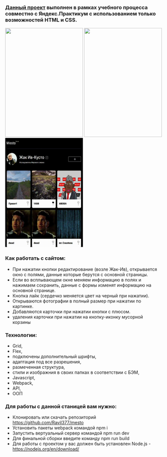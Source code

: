 ### [Данный проект](https://ravil377.github.io/mesto/) выполнен в рамках учебного процесса совместно с Яндекс.Практикум с использованием только возможностей HTML и CSS.

<img src="https://github.com/Ravil377/mesto/blob/main/assets/3.gif" width="250" height="350">
<img src="https://github.com/Ravil377/mesto/blob/main/assets/4.gif" width="250" height="350">
<img src="https://github.com/Ravil377/mesto/blob/main/assets/5.gif" width="250" height="350">

### Как работать с сайтом:
- При нажатии кнопки редактирование (возле Жак-Ив), открывается окно с полями, данные которые берутся с основной страницы. 
- Если во всплывающем окне меняем информацию в полях и нажимаем сохранить, данные с формы изменят информацию на основной странице.
- Кнопка лайк (сердечко меняется цвет на черный при нажатии). 
- Открываются фотографии в полный размер при нажатии по картинке. 
- Добавляются карточки при нажатии кнопки с плюсом. 
- удаления карточки при нажатии на кнопку-иконку мусорной корзины

### Технологии:
- Grid,
- Flex,
- подключены дополнительный шрифты,
- адаптация под все разрешения,
- размеченная структура,
- стили и изображния в своих папках в соответствии с БЭМ,
- Javascript,
- Webpack,
- API,
- ООП

### Для работы с данной станицей вам нужно:
- Клонировать или скачать репозиторий https://github.com/Ravil377/mesto
- Установить пакеты webpack командой npm i
- Запустить вертуальный сервер командой npm run dev
- Для финальной сборки введите команду npm run build
- Для работы с проектом у вас должен быть установлен Node.js - https://nodejs.org/en/download/
